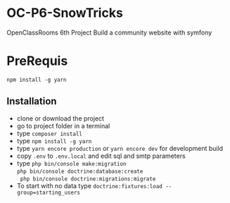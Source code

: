# OC-P6-SnowTricks
OpenClassRooms 6th Project
Build a community website with symfony

# PreRequis
`npm install -g yarn`


## Installation
* clone or download the project
* go to project folder in a terminal
* type `composer install`
* type `npm install -g yarn`
* type `yarn encore production` or `yarn encore dev` for development build
* copy `.env` to `.env.local` and edit sql and smtp parameters
* type   `php bin/console make:migration`  
       `php bin/console doctrine:database:create`  
      ` php bin/console doctrine:migrations:migrate`  
 * To start with no data type `doctrine:fixtures:load --group=starting_users`
